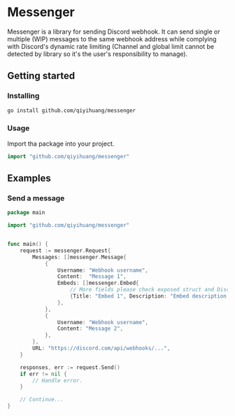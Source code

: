 # Messenger

Messenger is a library for sending Discord webhook. It can send single or multiple (WIP) messages to the same webhook address while complying with Discord's dynamic rate limiting (Channel and global limit cannot be detected by library so it's the user's responsibility to manage).

## Getting started

### Installing

```bash
go install github.com/qiyihuang/messenger
```

### Usage

Import tha package into your project.

```go
import "github.com/qiyihuang/messenger"
```

## Examples

### Send a message

```go
package main

import "github.com/qiyihuang/messenger"


func main() {
    request := messenger.Request{
        Messages: []messenger.Message{
            {
                Username: "Webhook username",
                Content:  "Message 1",
                Embeds: []messenger.Embed{
                    // More fields please check exposed struct and Discord API
                    {Title: "Embed 1", Description: "Embed description 1"},
                },
            },
            {
                Username: "Webhook username",
                Content: "Message 2",
            },
        },
        URL: "https://discord.com/api/webhooks/...",
    }

    responses, err := request.Send()
    if err != nil {
        // Handle error.
    }

    // Continue...
}
```
